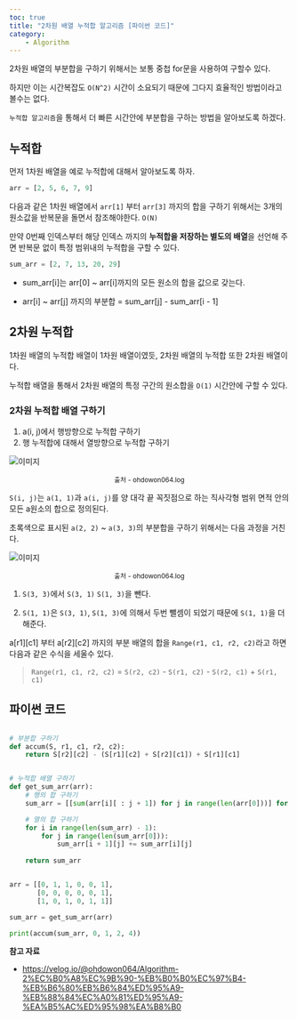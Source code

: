 ```yaml
---
toc: true
title: "2차원 배열 누적합 알고리즘 [파이썬 코드]"
category:
    - Algorithm
---
```


2차원 배열의 부분합을 구하기 위해서는 보통 중첩 for문을 사용하여 구할수 있다.

하지만 이는 시간복잡도 `O(N^2)` 시간이 소요되기 때문에 그다지 효율적인 방법이라고 볼수는 없다.

`누적합 알고리즘`을 통해서 더 빠른 시간안에 부분합을 구하는 방법을 알아보도록 하겠다.

## 누적합

먼저 1차원 배열을 예로 누적합에 대해서 알아보도록 하자.

``` python
arr = [2, 5, 6, 7, 9]
```

다음과 같은 1차원 배열에서 `arr[1]` 부터 `arr[3]` 까지의 합을 구하기 위해서는 3개의 원소값을 반복문을 돌면서 참조해야한다. `O(N)`

만약 0번째 인덱스부터 해당 인덱스 까지의 **누적합을 저장하는 별도의 배열**을 선언해 주면 반복문 없이 특정 범위내의 누적합을 구할 수 있다.

``` python
sum_arr = [2, 7, 13, 20, 29]
```

- sum_arr[i]는 arr[0] ~ arr[i]까지의 모든 원소의 합을 값으로 갖는다.

- arr[i] ~ arr[j] 까지의 부분합 = sum_arr[j] - sum_arr[i - 1]

## 2차원 누적합

1차원 배열의 누적합 배열이 1차원 배열이였듯, 2차원 배열의 누적합 또한 2차원 배열이다.

누적합 배열을 통해서 2차원 배열의 특정 구간의 원소합을 `O(1)` 시간안에 구할 수 있다.

### 2차원 누적합 배열 구하기

1. a(i, j)에서 행방향으로 누적합 구하기
2. 행 누적합에 대해서 열방향으로 누적합 구하기

![이미지](https://i.imgur.com/L8Uccpf.png)

<center><small>출처 - ohdowon064.log</small></center>

`S(i, j)`는 `a(1, 1)`과 `a(i, j)`를 양 대각 끝 꼭짓점으로 하는 직사각형 범위 면적 안의 모든 a원소의 합으로 정의된다.

초록색으로 표시된 `a(2, 2)` ~ `a(3, 3)`의 부분합을 구하기 위해서는 다음 과정을 거친다.

![이미지](https://velog.velcdn.com/images%2Fohdowon064%2Fpost%2F5c71ce8a-676e-46de-baad-eed9370a3ba9%2Fimage.png)

<center><small>출처 - ohdowon064.log</small></center>

1. `S(3, 3)`에서 `S(3, 1)` `S(1, 3)`을 뺀다.

2. `S(1, 1)`은 `S(3, 1)`, `S(1, 3)`에 의해서 두번 뺄셈이 되었기 때문에 `S(1, 1)`을 더해준다.

a[r1][c1] 부터 a[r2][c2] 까지의 부분 배열의 합을 `Range(r1, c1, r2, c2)`라고 하면 다음과 같은 수식을 세울수 있다.

> `Range(r1, c1, r2, c2)` = `S(r2, c2)` - `S(r1, c2)` - `S(r2, c1)` + `S(r1, c1)`

## 파이썬 코드

``` python

# 부분합 구하기
def accum(S, r1, c1, r2, c2):
    return S[r2][c2] - (S[r1][c2] + S[r2][c1]) + S[r1][c1]


# 누적합 배열 구하기
def get_sum_arr(arr):
    # 행의 합 구하기
    sum_arr = [[sum(arr[i][ : j + 1]) for j in range(len(arr[0]))] for i in range(len(arr))]

    # 열의 합 구하기
    for i in range(len(sum_arr) - 1):
        for j in range(len(sum_arr[0])):
            sum_arr[i + 1][j] += sum_arr[i][j]
        
    return sum_arr


arr = [[0, 1, 1, 0, 0, 1],
       [0, 0, 0, 0, 0, 1],
       [1, 0, 1, 0, 1, 1]]

sum_arr = get_sum_arr(arr)

print(accum(sum_arr, 0, 1, 2, 4))
```

**참고 자료**

- https://velog.io/@ohdowon064/Algorithm-2%EC%B0%A8%EC%9B%90-%EB%B0%B0%EC%97%B4-%EB%B6%80%EB%B6%84%ED%95%A9-%EB%88%84%EC%A0%81%ED%95%A9-%EA%B5%AC%ED%95%98%EA%B8%B0